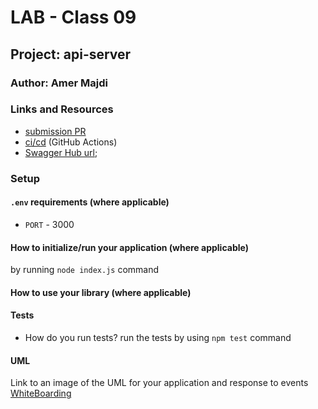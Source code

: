 
# LAB - Class 09

## Project: api-server

### Author: Amer Majdi
### Links and Resources

- [submission PR](https://github.com/Amer-401-advanced-javascript/api-server/pull/5)
- [ci/cd](https://github.com/Amer-401-advanced-javascript/api-server/actions) (GitHub Actions)
- [Swagger Hub url](https://app.swaggerhub.com/apis/Amer-bit/api-server2/0.1);
<!-- - [back-end server url](http://xyz.com) (when applicable) -->
<!-- - [front-end application](http://xyz.com) (when applicable) -->

### Setup

#### `.env` requirements (where applicable)

<!-- i.e. -->

- `PORT` - 3000
<!-- - `MONGODB_URI` - URL to the running mongo instance/db -->

#### How to initialize/run your application (where applicable)

<!-- - e.g. `npm start` -->
by running `node index.js` command


#### How to use your library (where applicable)

#### Tests

- How do you run tests? run the tests by using `npm test` command
<!-- - Any tests of note? -->
<!-- - Describe any tests that you did not complete, skipped, etc -->

#### UML

Link to an image of the UML for your application and response to events
[WhiteBoarding](https://drive.google.com/file/d/1PB9LbmW3NRP9VlKhp5t-oNkzcdnyJsEz/view?usp=sharing)
